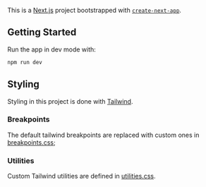 This is a [Next.js](https://nextjs.org) project bootstrapped with [`create-next-app`](https://nextjs.org/docs/app/api-reference/cli/create-next-app).

## Getting Started

Run the app in dev mode with:

```bash
npm run dev
```

## Styling

Styling in this project is done with [Tailwind](https://tailwindcss.com/).

### Breakpoints

The default tailwind breakpoints are replaced with custom ones in
[breakpoints.css](./src/app/styles/breakpoints.css);

### Utilities

Custom Tailwind utilities are defined in
[utilities.css](src/app/styles/utilities.css).
